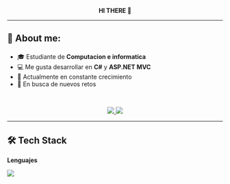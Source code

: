 <p align="center"> <b>HI THERE 👋</b> </p>

---

## <p class="yes"><b>🌱 About me: </b></p>

 - 🎓 Estudiante de <b>Computacion e informatica</b>
 - 💻 Me gusta desarrollar en <b>C#</b> y <b>ASP.NET MVC</b>
 - 🌱 Actualmente en constante crecimiento
 - 🎯 En busca de nuevos retos
 
<br>
<p align="center">
  <a href="https://www.linkedin.com/" target="_blank">
    <img src="https://img.shields.io/badge/LinkedIn-blue?style=for-the-badge&logo=linkedin">
  </a>
  <a href="mailto:tuemail@gmail.com">
    <img src="https://img.shields.io/badge/Correo%20-%23EA4335.svg?style=for-the-badge&logo=gmail&logoColor=white">
  </a>
</p>

---

## 🛠️ <b>Tech Stack</b>

<b>Lenguajes</b><br>
<p align="left">
  <img src="https://skillicons.dev/icons?i=cs,dotnet,js,java" />
</p>

